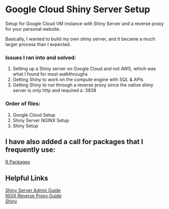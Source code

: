 # Google Cloud Shiny Server Setup
Setup for Google Cloud VM instance with Shiny Server and a reverse proxy for your personal website.

Basically, I wanted to build my own shiny server, and it became a much larger process than I expected.

### Issues I ran into and solved:
1. Setting up a Shiny server on Google Cloud and not AWS, which was what I found for most walkthroughs
2. Getting Shiny to work on the compute engine with SQL & APIs
3. Getting Shiny to run through a reverse proxy since the native shiny server is only http and required a :3838

### Order of files:
1. Google Cloud Setup
2. Shiny Server NGINX Setup
3. Shiny Setup

## I have also added a call for packages that I frequently use: </br>
<a href= https://github.com/willcrouch/RPackageList>R Packages</a>

## Helpful Links
<a href=https://docs.rstudio.com/shiny-server/1.4.4/index.pdf>Shiny Server Admin Guide</a> </br>
<a href=https://docs.nginx.com/nginx/admin-guide/web-server/reverse-proxy/>NGIX Reverse Proxy Guide </a></br>
<a href=https://shiny.rstudio.com/>Shiny</a>
